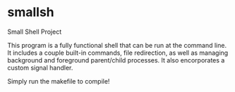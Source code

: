 # smallsh
Small Shell Project

This program is a fully functional shell that can be run at the command line.
It includes a couple built-in commands, file redirection, as well as managing 
background and foreground parent/child processes. It also encorporates a custom
signal handler.

Simply run the makefile to compile!
